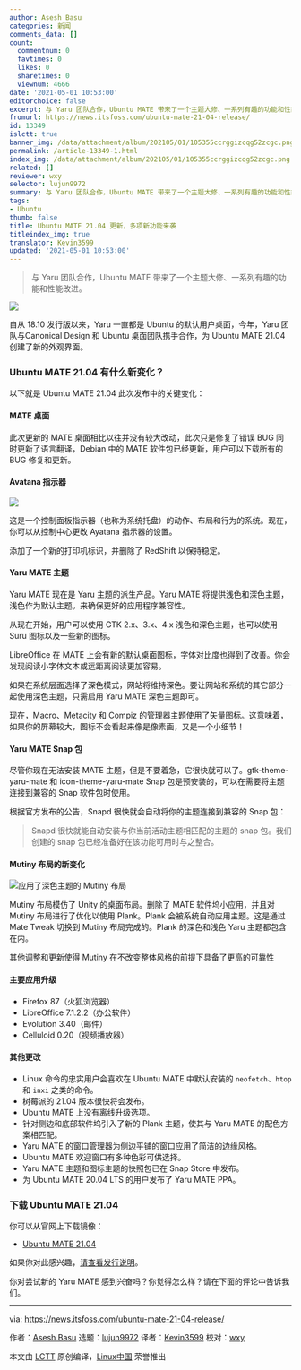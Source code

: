 ```yaml
---
author: Asesh Basu
categories: 新闻
comments_data: []
count:
  commentnum: 0
  favtimes: 0
  likes: 0
  sharetimes: 0
  viewnum: 4666
date: '2021-05-01 10:53:00'
editorchoice: false
excerpt: 与 Yaru 团队合作，Ubuntu MATE 带来了一个主题大修、一系列有趣的功能和性能改进。
fromurl: https://news.itsfoss.com/ubuntu-mate-21-04-release/
id: 13349
islctt: true
banner_img: /data/attachment/album/202105/01/105355ccrggizcqg52zcgc.png
permalink: /article-13349-1.html
index_img: /data/attachment/album/202105/01/105355ccrggizcqg52zcgc.png.thumb.jpg
related: []
reviewer: wxy
selector: lujun9972
summary: 与 Yaru 团队合作，Ubuntu MATE 带来了一个主题大修、一系列有趣的功能和性能改进。
tags:
- Ubuntu
thumb: false
title: Ubuntu MATE 21.04 更新，多项新功能来袭
titleindex_img: true
translator: Kevin3599
updated: '2021-05-01 10:53:00'
---
```



> 
> 与 Yaru 团队合作，Ubuntu MATE 带来了一个主题大修、一系列有趣的功能和性能改进。
> 
> 
> 


![](/data/attachment/album/202105/01/105355ccrggizcqg52zcgc.png)


自从 18.10 发行版以来，Yaru 一直都是 Ubuntu 的默认用户桌面，今年，Yaru 团队与Canonical Design 和 Ubuntu 桌面团队携手合作，为 Ubuntu MATE 21.04 创建了新的外观界面。


### Ubuntu MATE 21.04 有什么新变化？


以下就是 Ubuntu MATE 21.04 此次发布中的关键变化：


#### MATE 桌面


此次更新的 MATE 桌面相比以往并没有较大改动，此次只是修复了错误 BUG 同时更新了语言翻译，Debian 中的 MATE 软件包已经更新，用户可以下载所有的 BUG 修复和更新。


#### Avatana 指示器


![](/data/attachment/album/202105/01/105357sl2m263axdzdzdnp.jpg)


这是一个控制面板指示器（也称为系统托盘）的动作、布局和行为的系统。现在，你可以从控制中心更改 Ayatana 指示器的设置。


添加了一个新的打印机标识，并删除了 RedShift 以保持稳定。


#### Yaru MATE 主题


Yaru MATE 现在是 Yaru 主题的派生产品。Yaru MATE 将提供浅色和深色主题，浅色作为默认主题。来确保更好的应用程序兼容性。


从现在开始，用户可以使用 GTK 2.x、3.x、4.x 浅色和深色主题，也可以使用 Suru 图标以及一些新的图标。


LibreOffice 在 MATE 上会有新的默认桌面图标，字体对比度也得到了改善。你会发现阅读小字体文本或远距离阅读更加容易。


如果在系统层面选择了深色模式，网站将维持深色。要让网站和系统的其它部分一起使用深色主题，只需启用 Yaru MATE 深色主题即可。


现在，Macro、Metacity 和 Compiz 的管理器主题使用了矢量图标。这意味着，如果你的屏幕较大，图标不会看起来像是像素画，又是一个小细节！


#### Yaru MATE Snap 包


尽管你现在无法安装 MATE 主题，但是不要着急，它很快就可以了。gtk-theme-yaru-mate 和 icon-theme-yaru-mate Snap 包是预安装的，可以在需要将主题连接到兼容的 Snap 软件包时使用。


根据官方发布的公告，Snapd 很快就会自动将你的主题连接到兼容的 Snap 包：



> 
> Snapd 很快就能自动安装与你当前活动主题相匹配的主题的 snap 包。我们创建的 snap 包已经准备好在该功能可用时与之整合。
> 
> 
> 


#### Mutiny 布局的新变化


![应用了深色主题的 Mutiny 布局](/data/attachment/album/202105/01/105357sl2m263axdzdzdnp.jpg)


Mutiny 布局模仿了 Unity 的桌面布局。删除了 MATE 软件坞小应用，并且对 Mutiny 布局进行了优化以使用 Plank。Plank 会被系统自动应用主题。这是通过 Mate Tweak 切换到 Mutiny 布局完成的。Plank 的深色和浅色 Yaru 主题都包含在内。


其他调整和更新使得 Mutiny 在不改变整体风格的前提下具备了更高的可靠性


#### 主要应用升级


* Firefox 87（火狐浏览器）
* LibreOffice 7.1.2.2（办公软件）
* Evolution 3.40（邮件）
* Celluloid 0.20（视频播放器）


#### 其他更改


* Linux 命令的忠实用户会喜欢在 Ubuntu MATE 中默认安装的 `neofetch`、`htop` 和 `inxi` 之类的命令。
* 树莓派的 21.04 版本很快将会发布。
* Ubuntu MATE 上没有离线升级选项。
* 针对侧边和底部软件坞引入了新的 Plank 主题，使其与 Yaru MATE 的配色方案相匹配。
* Yaru MATE 的窗口管理器为侧边平铺的窗口应用了简洁的边缘风格。
* Ubuntu MATE 欢迎窗口有多种色彩可供选择。
* Yaru MATE 主题和图标主题的快照包已在 Snap Store 中发布。
* 为 Ubuntu MATE 20.04 LTS 的用户发布了 Yaru MATE PPA。


### 下载 Ubuntu MATE 21.04


你可以从官网上下载镜像：


* [Ubuntu MATE 21.04](https://ubuntu-mate.org/download/)


如果你对此感兴趣，[请查看发行说明](https://discourse.ubuntu.com/t/hirsute-hippo-release-notes/19221)。


你对尝试新的 Yaru MATE 感到兴奋吗？你觉得怎么样？请在下面的评论中告诉我们。




---


via: <https://news.itsfoss.com/ubuntu-mate-21-04-release/>


作者：[Asesh Basu](https://news.itsfoss.com/author/asesh/) 选题：[lujun9972](https://github.com/lujun9972) 译者：[Kevin3599](https://github.com/Kevin3599) 校对：[wxy](https://github.com/wxy)


本文由 [LCTT](https://github.com/LCTT/TranslateProject) 原创编译，[Linux中国](https://linux.cn/) 荣誉推出